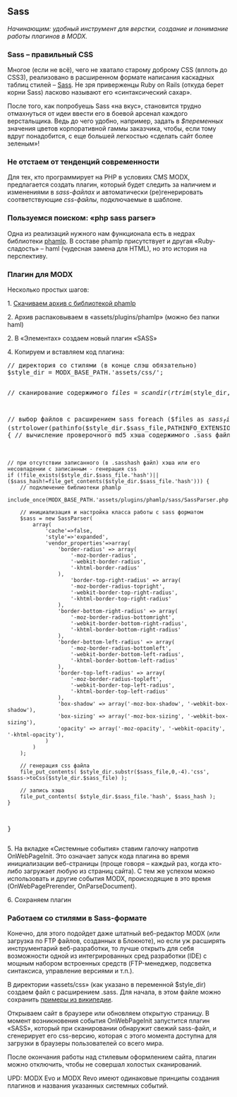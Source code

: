 
<meta http-equiv="Content-Type" content="text/html; charset=utf-8">
<h2>Sass</h2>

<p><i>Начинающим: удобный инструмент для верстки, создание и понимание работы плагинов в MODX.</i></p>
<h3 class="sub-header text-bold">Sass – правильный CSS</h3>
<p>Многое (если не всё), чего не хватало старому доброму CSS (вплоть до CSS3), реализовано в расширенном формате написания каскадных таблиц стилей – <a href="http://ru.wikipedia.org/wiki/Sass" target="_blank">Sass</a>. Не зря приверженцы Ruby on Rails (откуда берет корни Sass) ласково называют его «синтаксический сахар».</p>
<p>После того, как попробуешь Sass «на вкус», становится трудно отмахнуться от идеи ввести его в боевой арсенал каждого верстальщика. Ведь до чего удобно, например, задать в <i>$переменных</i> значения цветов корпоративной гаммы заказчика, чтобы, если тому вдруг понадобится, с еще большей легкостью «сделать сайт более зеленым»!</p>
<h3 class="sub-header text-bold">Не отстаем от тенденций современности</h3>
<p>Для тех, кто программирует на PHP в условиях CMS MODX, предлагается создать плагин, который будет следить за наличием и изменениями в <i>sass-файлах</i> и автоматически (ре)генерировать соответствующие <i>css-файлы</i>, подключаемые в шаблоне.</p>
<h3 class="sub-header text-bold">Пользуемся поиском: «php sass parser»</h3>
<p>Одна из реализаций нужного нам функционала есть в недрах библиотеки <a href="http://code.google.com/p/phamlp/">phamlp</a>. В составе phamlp присутствует и другая «Ruby-сладость» – haml (чудесная замена для HTML), но это история на перспективу.</p>
<h3 class="sub-header text-bold">Плагин для MODX</h3> 
<p>Несколько простых шагов:</p>
<p>1. <a href="http://code.google.com/p/phamlp/downloads/detail?name=PHamlP_3.2.zip&amp;can=2&amp;q=">Скачиваем архив с библиотекой phamlp</a></p>
<p>2. Архив распаковываем в «assets/plugins/phamlp» (можно без папки haml)</p>
<p>2. В «Элементах» создаем новый плагин «SASS»</p>
<p>4. Копируем и вставляем код плагина:</p>
<pre class="brush: php;">
// директория со стилями (в конце слэш обязательно)
$style_dir = MODX_BASE_PATH.'assets/css/'; 

// сканирование содержимого
$files = scandir(rtrim($style_dir,'/'));

// выбор файлов с расширением sass
foreach ($files as $sass_file)
if (is_file($style_dir.$sass_file) && (strtolower(pathinfo($style_dir.$sass_file,PATHINFO_EXTENSION))=='sass')) {
	// вычисление проверочного md5 хэша содержимого .sass файла
	$sass_hash = hash('md5',file_get_contents($style_dir.$sass_file));

	// при отсутствии записанного (в .sasshash файл) хэша или его несовпадении с записанным - генерация css
	if (!file_exists($style_dir.$sass_file.'hash')||($sass_hash!=file_get_contents($style_dir.$sass_file.'hash'))) {
		// подключение библиотеки phamlp
		include_once(MODX_BASE_PATH.'assets/plugins/phamlp/sass/SassParser.php');

		// инициализация и настройка класса работы с sass форматом 
		$sass = new SassParser(
			array(
				'cache'=>false,
				'style'=>'expanded',
				'vendor_properties'=>array(
					'border-radius' => array(
						'-moz-border-radius',
						'-webkit-border-radius',
						'-khtml-border-radius'
					),
						'border-top-right-radius' => array(
						'-moz-border-radius-topright',
						'-webkit-border-top-right-radius',
						'-khtml-border-top-right-radius'
					),
					'border-bottom-right-radius' => array(
						'-moz-border-radius-bottomright', 
						'-webkit-border-bottom-right-radius',
						'-khtml-border-bottom-right-radius'
					),
					'border-bottom-left-radius' => array(
						'-moz-border-radius-bottomleft',
						'-webkit-border-bottom-left-radius',
						'-khtml-border-bottom-left-radius'
					),
					'border-top-left-radius' => array(
						'-moz-border-radius-topleft',
						'-webkit-border-top-left-radius',
						'-khtml-border-top-left-radius'
					),
					'box-shadow' => array('-moz-box-shadow', '-webkit-box-shadow'),
					'box-sizing' => array('-moz-box-sizing', '-webkit-box-sizing'),
					'opacity' => array('-moz-opacity', '-webkit-opacity', '-khtml-opacity'),
				)
			)
		);

		// генерация css файла 
		file_put_contents( $style_dir.substr($sass_file,0,-4).'css', $sass->toCss($style_dir.$sass_file) );

		// запись хэша
		file_put_contents( $style_dir.$sass_file.'hash', $sass_hash );
	}
}
</pre>
<p>5. На вкладке «Системные события» ставим галочку напротив OnWebPageInit. Это означает запуск кода плагина во время инициализации веб-страницы (проще говоря – каждый раз, когда кто-либо загружает любую из страниц сайта). С тем же успехом можно использовать и другие события MODX, происходящие в это время (OnWebPagePrerender, OnParseDocument).</p>
<p>6. Сохраняем плагин</p>
<h3 class="sub-header text-bold">Работаем со стилями в Sass-формате</h3>
<p>Конечно, для этого подойдет даже штатный веб-редактор MODX (или загрузка по FTP файлов, созданных в Блокноте), но если уж расширять инструментарий веб-разработки, то лучше открыть для себя возможности одной из интегрированных сред разработки (IDE) с мощным набором встроенных средств (FTP-менеджер, подсветка синтаксиса, управление версиями и т.п.).</p>
<p>В директории «assets/css» (как указано в переменной $style_dir) создаем файл с расширением .sass. Для начала, в этом файле можно сохранить <a href="http://ru.wikipedia.org/wiki/Sass" target="_blank">примеры из википедии</a>.</p>
<p>Открываем сайт в браузере или обновляем открытую страницу. В момент возникновения события OnWebPageInit запустится плагин «SASS», который при сканировании обнаружит свежий sass-файл, и сгенерирует его css-версию, которая с этого момента доступна для загрузки в браузеры пользователей со всего мира.</p>
<p>После окончания работы над стилевым оформлением сайта, плагин можно отключить, чтобы не совершал холостых сканирований.</p>
<p><span class="text-bold">UPD: MODX</span> Evo и MODX Revo имеют одинаковые принципы создания плагинов и названия указанных системных событий.</p>